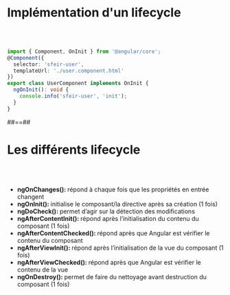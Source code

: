 <!-- .slide: class="with-code inconsolata" -->
# Implémentation d'un lifecycle
<br><br>

```typescript
import { Component, OnInit } from '@angular/core';
@Component({
  selector: 'sfeir-user',
  templateUrl: './user.component.html'  
})
export class UserComponent implements OnInit {
  ngOnInit(): void {
    console.info('sfeir-user', 'init');  
  }  
}
```
<!-- .element: class="big-code" -->


##==##
<!-- .slide -->
# Les différents lifecycle
<br><br>

- <b>ngOnChanges(): </b>répond à chaque fois que les propriétés en entrée changent
- <b>ngOnInit(): </b>initialise le composant/la directive après sa création (1 fois)
- <b>ngDoCheck(): </b>permet d’agir sur la détection des modifications
- <b>ngAfterContentInit(): </b>répond après l’initialisation du contenu du composant (1 fois)
- <b>ngAfterContentChecked(): </b>répond après que Angular est vérifier le contenu du composant
- <b>ngAfterViewInit(): </b>répond après l’initialisation de la vue du composant (1 fois)
- <b>ngAfterViewChecked(): </b>répond après que Angular est vérifier le contenu de la vue
- <b>ngOnDestroy(): </b>permet de faire du nettoyage avant destruction du composant (1 fois)

